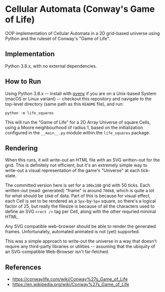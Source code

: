 # Cellular Automata (Conway's Game of Life)

OOP implementation of Cellular Automata in a 2D grid-based universe using Python and the ruleset of Conway's "Game of Life".

## Implementation

Python 3.8.x, with no external dependencies.

## How to Run

Using Python 3.8.x -- install with [pyenv](https://github.com/pyenv/pyenv) if you are on a Unix-based System (macOS or Linux variant) -- checkout this repository and navigate to the top-level directory (same path as this `README` file), and run:

```
python -m life_squares
```

This will run the "Game of Life" for a 2D Array Universe of square Cells, using a Moore neighbourhood of radius 1, based on the initialization configured in the `__main__.py` module within the `life_squares` package.

## Rendering

When this runs, it will write-out an HTML file with an SVG written-out for the grid. This is definitely not efficient, but it's an extremely simple way to write-out a visual representation of the game's "Universe" at each tick-state.

The committed version here is set for a `100x100` grid with 50 ticks. Each written-out (read: generated) "frame" is around `700kB`, which is quite a lot for what should be `10kB` of data. Part of this is because for visual effect, each Cell is set to be rendered as a `5px`-by-`5px` square, so there's a logical factor of 25, but really the filesize is because of all the characters used to define an SVG `<rect />` tag per Cell, along with the other requried minimal HTML.

Any SVG compatible web-browser should be able to render the generated frames. Unfortunately, automated animated is not (yet) supported.

This was a simple approach to write-out the universe in a way that doesn't require any third-party libraries or utilities -- assuming that the ubiquity of an SVG-compatible Web-Browser isn't far-fetched.

## References

- https://conwaylife.com/wiki/Conway%27s_Game_of_Life
- https://en.wikipedia.org/wiki/Conway%27s_Game_of_Life
